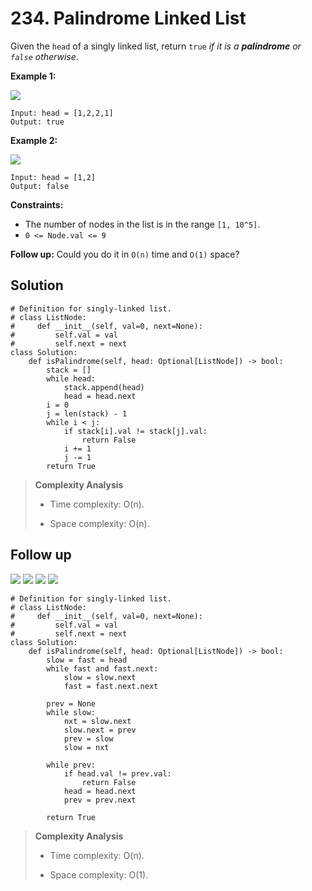 # 234. Palindrome Linked List

Given the `head` of a singly linked list, return `true` *if it is a **palindrome** or `false` otherwise*.

**Example 1:**

![](https://assets.leetcode.com/uploads/2021/03/03/pal1linked-list.jpg)

```
Input: head = [1,2,2,1]
Output: true
```

**Example 2:**

![](https://assets.leetcode.com/uploads/2021/03/03/pal2linked-list.jpg)

```
Input: head = [1,2]
Output: false
```

**Constraints:**

- The number of nodes in the list is in the range `[1, 10^5]`.
- `0 <= Node.val <= 9`

**Follow up:** Could you do it in `O(n)` time and `O(1)` space?

## Solution

```python3
# Definition for singly-linked list.
# class ListNode:
#     def __init__(self, val=0, next=None):
#         self.val = val
#         self.next = next
class Solution:
    def isPalindrome(self, head: Optional[ListNode]) -> bool:
        stack = []
        while head:
            stack.append(head)
            head = head.next
        i = 0
        j = len(stack) - 1
        while i < j:
            if stack[i].val != stack[j].val:
                return False
            i += 1
            j -= 1
        return True
```

> **Complexity Analysis**
>
> - Time complexity: O(n).
>
> - Space complexity: O(n).

## Follow up

![](https://i.imgur.com/RERjbdB.png)
![](https://i.imgur.com/mjbMYP4.png)
![](https://i.imgur.com/EL3Fwze.png)
![](https://i.imgur.com/Q4skHkb.png)

```python3
# Definition for singly-linked list.
# class ListNode:
#     def __init__(self, val=0, next=None):
#         self.val = val
#         self.next = next
class Solution:
    def isPalindrome(self, head: Optional[ListNode]) -> bool:
        slow = fast = head
        while fast and fast.next:
            slow = slow.next
            fast = fast.next.next

        prev = None
        while slow:
            nxt = slow.next
            slow.next = prev
            prev = slow
            slow = nxt

        while prev:
            if head.val != prev.val:
                return False
            head = head.next
            prev = prev.next
        
        return True
```

> **Complexity Analysis**
>
> - Time complexity: O(n).
>
> - Space complexity: O(1).
